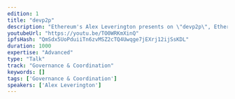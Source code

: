 ```yaml
---
edition: 1
title: "devp2p"
description: "Ethereum's Alex Leverington presents on \"devp2p\", Ethereum's networking protocol."
youtubeUrl: "https://youtu.be/TO0WRKmXinQ"
ipfsHash: "QmSdx5UoPduiiTn6zvMSZ2cTQ4Uwqge7jEXrj12ijSsKDL"
duration: 1000
expertise: "Advanced"
type: "Talk"
track: "Governance & Coordination"
keywords: []
tags: ['Governance & Coordination']
speakers: ['Alex Leverington']
---
```

